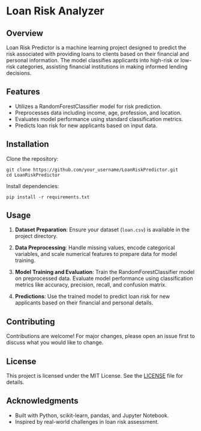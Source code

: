 # Loan Risk Analyzer

## Overview

Loan Risk Predictor is a machine learning project designed to predict the risk associated with providing loans to clients based on their financial and personal information. The model classifies applicants into high-risk or low-risk categories, assisting financial institutions in making informed lending decisions.

## Features

- Utilizes a RandomForestClassifier model for risk prediction.
- Preprocesses data including income, age, profession, and location.
- Evaluates model performance using standard classification metrics.
- Predicts loan risk for new applicants based on input data.

## Installation

Clone the repository:
```
git clone https://github.com/your_username/LoanRiskPredictor.git
cd LoanRiskPredictor
```

Install dependencies:
```
pip install -r requirements.txt
```

## Usage

1. **Dataset Preparation**: Ensure your dataset (`loan.csv`) is available in the project directory.

2. **Data Preprocessing**: Handle missing values, encode categorical variables, and scale numerical features to prepare data for model training.

3. **Model Training and Evaluation**: Train the RandomForestClassifier model on preprocessed data. Evaluate model performance using classification metrics like accuracy, precision, recall, and confusion matrix.

4. **Predictions**: Use the trained model to predict loan risk for new applicants based on their financial and personal details.

## Contributing

Contributions are welcome! For major changes, please open an issue first to discuss what you would like to change.

## License

This project is licensed under the MIT License. See the [LICENSE](LICENSE) file for details.

## Acknowledgments

- Built with Python, scikit-learn, pandas, and Jupyter Notebook.
- Inspired by real-world challenges in loan risk assessment.

